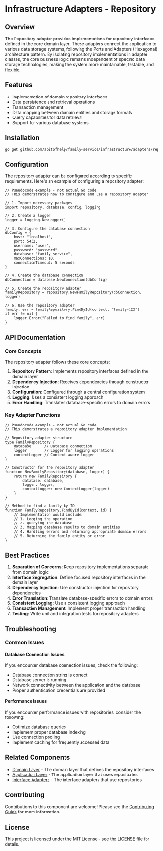 # Infrastructure Adapters - Repository

## Overview

The Repository adapter provides implementations for repository interfaces defined in the core domain layer. These adapters connect the application to various data storage systems, following the Ports and Adapters (Hexagonal) architecture pattern. By isolating repository implementations in adapter classes, the core business logic remains independent of specific data storage technologies, making the system more maintainable, testable, and flexible.

## Features

- Implementation of domain repository interfaces
- Data persistence and retrieval operations
- Transaction management
- Data mapping between domain entities and storage formats
- Query capabilities for data retrieval
- Support for various database systems

## Installation

```bash
go get github.com/abitofhelp/family-service/infrastructure/adapters/repository
```

## Configuration

The repository adapter can be configured according to specific requirements. Here's an example of configuring a repository adapter:

```
// Pseudocode example - not actual Go code
// This demonstrates how to configure and use a repository adapter

// 1. Import necessary packages
import repository, database, config, logging

// 2. Create a logger
logger = logging.NewLogger()

// 3. Configure the database connection
dbConfig = {
    host: "localhost",
    port: 5432,
    username: "user",
    password: "password",
    database: "family_service",
    maxConnections: 10,
    connectionTimeout: 5 seconds
}

// 4. Create the database connection
dbConnection = database.NewConnection(dbConfig)

// 5. Create the repository adapter
familyRepository = repository.NewFamilyRepository(dbConnection, logger)

// 6. Use the repository adapter
family, err = familyRepository.FindById(context, "family-123")
if err != nil {
    logger.Error("Failed to find family", err)
}
```

## API Documentation

### Core Concepts

The repository adapter follows these core concepts:

1. **Repository Pattern**: Implements repository interfaces defined in the domain layer
2. **Dependency Injection**: Receives dependencies through constructor injection
3. **Configuration**: Configured through a central configuration system
4. **Logging**: Uses a consistent logging approach
5. **Error Handling**: Translates database-specific errors to domain errors

### Key Adapter Functions

```
// Pseudocode example - not actual Go code
// This demonstrates a repository adapter implementation

// Repository adapter structure
type FamilyRepository {
    database      // Database connection
    logger        // Logger for logging operations
    contextLogger // Context-aware logger
}

// Constructor for the repository adapter
function NewFamilyRepository(database, logger) {
    return new FamilyRepository {
        database: database,
        logger: logger,
        contextLogger: new ContextLogger(logger)
    }
}

// Method to find a family by ID
function FamilyRepository.FindById(context, id) {
    // Implementation would include:
    // 1. Logging the operation
    // 2. Querying the database
    // 3. Mapping database results to domain entities
    // 4. Handling errors and returning appropriate domain errors
    // 5. Returning the family entity or error
}
```

## Best Practices

1. **Separation of Concerns**: Keep repository implementations separate from domain logic
2. **Interface Segregation**: Define focused repository interfaces in the domain layer
3. **Dependency Injection**: Use constructor injection for repository dependencies
4. **Error Translation**: Translate database-specific errors to domain errors
5. **Consistent Logging**: Use a consistent logging approach
6. **Transaction Management**: Implement proper transaction handling
7. **Testing**: Write unit and integration tests for repository adapters

## Troubleshooting

### Common Issues

#### Database Connection Issues

If you encounter database connection issues, check the following:
- Database connection string is correct
- Database server is running
- Network connectivity between the application and the database
- Proper authentication credentials are provided

#### Performance Issues

If you encounter performance issues with repositories, consider the following:
- Optimize database queries
- Implement proper database indexing
- Use connection pooling
- Implement caching for frequently accessed data

## Related Components

- [Domain Layer](../../core/domain/README.md) - The domain layer that defines the repository interfaces
- [Application Layer](../../core/application/README.md) - The application layer that uses repositories
- [Interface Adapters](../../interface/adapters/README.md) - The interface adapters that use repositories

## Contributing

Contributions to this component are welcome! Please see the [Contributing Guide](../../CONTRIBUTING.md) for more information.

## License

This project is licensed under the MIT License - see the [LICENSE](../../LICENSE) file for details.